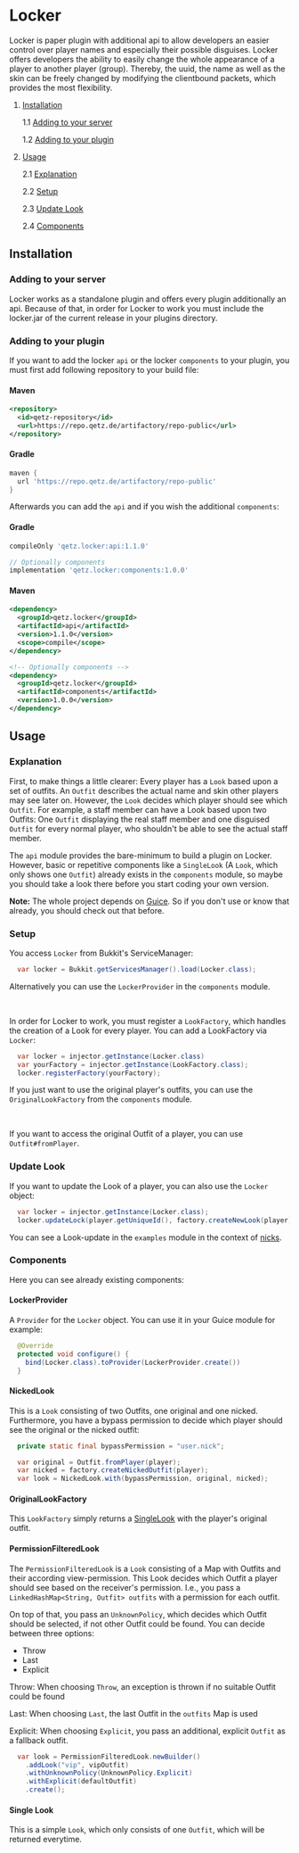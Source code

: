# Locker

Locker is paper plugin with additional api to allow developers an easier control
over player names and especially their possible disguises. Locker offers developers
the ability to easily change the whole appearance of a player to another player (group).
Thereby, the uuid, the name as well as the skin can be freely changed by modifying the
clientbound packets, which provides the most flexibility.

1. [Installation](#installation)

   1.1 [Adding to your server](#adding-to-your-server)

   1.2 [Adding to your plugin](#adding-to-your-plugin)
2. [Usage](#usage)

   2.1 [Explanation](#explanation)

   2.2 [Setup](#setup)

   2.3 [Update Look](#update-look)

   2.4 [Components](#components)

## Installation

### Adding to your server

Locker works as a standalone plugin and offers every plugin additionally an api.
Because of that, in order for Locker to work you must include the locker.jar
of the current release in your plugins directory.

### Adding to your plugin

If you want to add the locker `api` or the locker `components` to your plugin,
you must first add following repository to your build file:

#### Maven

```xml
<repository>
  <id>qetz-repository</id>
  <url>https://repo.qetz.de/artifactory/repo-public</url>
</repository>
```

#### Gradle

```groovy
maven {
  url 'https://repo.qetz.de/artifactory/repo-public'
}
```

Afterwards you can add the `api` and if you wish the additional `components`:

#### Gradle

```groovy
compileOnly 'qetz.locker:api:1.1.0'

// Optionally components
implementation 'qetz.locker:components:1.0.0'
```

#### Maven

```xml
<dependency>
  <groupId>qetz.locker</groupId>
  <artifactId>api</artifactId>
  <version>1.1.0</version>
  <scope>compile</scope>
</dependency>

<!-- Optionally components -->
<dependency>
  <groupId>qetz.locker</groupId>
  <artifactId>components</artifactId>
  <version>1.0.0</version>
</dependency>
```

## Usage

### Explanation

First, to make things a little clearer: Every player has a `Look` based upon
a set of outfits. An `Outfit` describes the actual name and skin other players
may see later on. However, the `Look` decides which player should see which `Outfit`.
For example, a staff member can have a Look based upon two Outfits: One `Outfit`
displaying the real staff member and one disguised `Outfit` for every normal player,
who shouldn't be able to see the actual staff member.

The `api` module provides the bare-minimum to build a plugin on Locker. However,
basic or repetitive components like a `SingleLook` (A `Look`, which only shows one `Outfit`)
already exists in the `components` module, so maybe you should take a look there
before you start coding your own version.

**Note:** The whole project depends on [Guice](https://github.com/google/guice).
So if you don't use or know that already, you should check out that before.

### Setup

You access `Locker` from Bukkit's ServiceManager:
```java
  var locker = Bukkit.getServicesManager().load(Locker.class);
```
Alternatively you can use the `LockerProvider` in the `components` module.

<br>

In order for Locker to work, you must register a `LookFactory`, which handles
the creation of a Look for every player. You can add a LookFactory via `Locker`:

```java
  var locker = injector.getInstance(Locker.class)
  var yourFactory = injector.getInstance(LookFactory.class);
  locker.registerFactory(yourFactory);
```
If you just want to use the original player's outfits, you can use the `OriginalLookFactory`
from the `components` module.

<br>

If you want to access the original Outfit of a player, you can use `Outfit#fromPlayer`.

### Update Look

If you want to update the Look of a player, you can also use the `Locker` object:

```java
  var locker = injector.getInstance(Locker.class);
  locker.updateLock(player.getUniqueId(), factory.createNewLook(player));
```

You can see a Look-update in the `examples` module in the context of
[nicks](https://github.com/Qetzing/locker/tree/main/examples/src/main/java/qetz/locker/example/nick).

### Components

Here you can see already existing components:

#### LockerProvider

A `Provider` for the `Locker` object. You can use it in your Guice module for example:
```java
  @Override
  protected void configure() {
    bind(Locker.class).toProvider(LockerProvider.create())
  }
```

#### NickedLook

This is a `Look` consisting of two Outfits, one original and one nicked. Furthermore,
you have a bypass permission to decide which player should see the original or the nicked
outfit:

```java
  private static final bypassPermission = "user.nick";

  var original = Outfit.fromPlayer(player);
  var nicked = factory.createNickedOutfit(player);
  var look = NickedLook.with(bypassPermission, original, nicked);
```

#### OriginalLookFactory

This `LookFactory` simply returns a [SingleLook](#single-look) with the player's original
outfit.

#### PermissionFilteredLook

The `PermissionFilteredLook` is a `Look` consisting of a Map with Outfits and their
according view-permission. This Look decides which Outfit a player should see based on
the receiver's permission. I.e., you pass a `LinkedHashMap<String, Outfit> outfits`
with a permission for each outfit.

On top of that, you pass an `UnknownPolicy`, which decides which Outfit should be selected,
if not other Outfit could be found. You can decide between three options:

 - Throw
 - Last
 - Explicit

Throw: When choosing `Throw`, an exception is thrown if no suitable Outfit could be found

Last: When choosing `Last`, the last Outfit in the `outfits` Map is used

Explicit: When choosing `Explicit`, you pass an additional, explicit `Outfit` as a
fallback outfit.

```java
  var look = PermissionFilteredLook.newBuilder()
    .addLook("vip", vipOutfit)
    .withUnknownPolicy(UnknownPolicy.Explicit)
    .withExplicit(defaultOutfit)
    .create();
```

#### Single Look

This is a simple `Look`, which only consists of one `Outfit`, which will be returned
everytime.